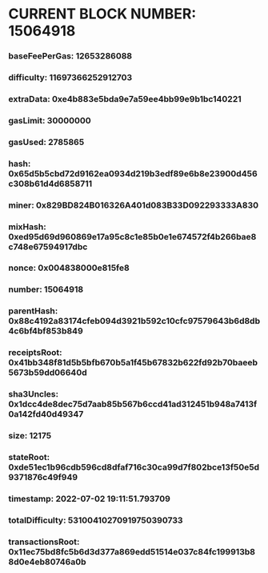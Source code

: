 # CURRENT BLOCK NUMBER: 15064918

### baseFeePerGas: 12653286088
### difficulty: 11697366252912703
### extraData: 0xe4b883e5bda9e7a59ee4bb99e9b1bc140221
### gasLimit: 30000000
### gasUsed: 2785865
### hash: 0x65d5b5cbd72d9162ea0934d219b3edf89e6b8e23900d456c308b61d4d6858711
### miner: 0x829BD824B016326A401d083B33D092293333A830
### mixHash: 0xed95d69d960869e17a95c8c1e85b0e1e674572f4b266bae8c748e67594917dbc
### nonce: 0x004838000e815fe8
### number: 15064918
### parentHash: 0x88c4192a83174cfeb094d3921b592c10cfc97579643b6d8db4c6bf4bf853b849
### receiptsRoot: 0x41bb348f81d5b5bfb670b5a1f45b67832b622fd92b70baeeb5673b59dd06640d
### sha3Uncles: 0x1dcc4de8dec75d7aab85b567b6ccd41ad312451b948a7413f0a142fd40d49347
### size: 12175
### stateRoot: 0xde51ec1b96cdb596cd8dfaf716c30ca99d7f802bce13f50e5d9371876c49f949
### timestamp: 2022-07-02 19:11:51.793709
### totalDifficulty: 53100410270919750390733
### transactionsRoot: 0x11ec75bd8fc5b6d3d377a869edd51514e037c84fc199913b88d0e4eb80746a0b
